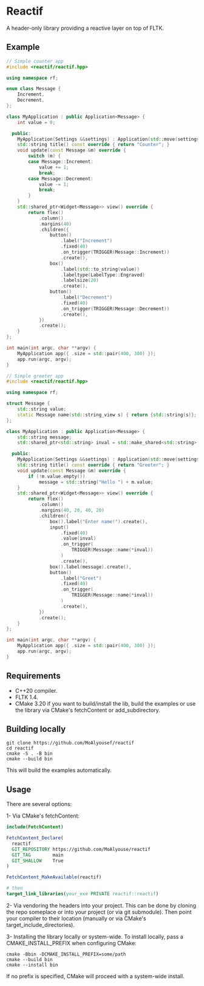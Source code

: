 # Reactif

A header-only library providing a reactive layer on top of FLTK.

## Example
```c++
// Simple counter app
#include <reactif/reactif.hpp>

using namespace rf;

enum class Message {
    Increment,
    Decrement,
};

class MyApplication : public Application<Message> {
    int value = 0;

  public:
    MyApplication(Settings &&settings) : Application(std::move(settings)) {}
    std::string title() const override { return "Counter"; }
    void update(const Message &m) override {
        switch (m) {
        case Message::Increment:
            value += 1;
            break;
        case Message::Decrement:
            value -= 1;
            break;
        }
    }
    std::shared_ptr<Widget<Message>> view() override {
        return flex()
            .column()
            .margins(40)
            .children({
                button()
                    .label("Increment")
                    .fixed(40)
                    .on_trigger(TRIGGER(Message::Increment))
                    .create(),
                box()
                    .label(std::to_string(value))
                    .labeltype(LabelType::Engraved)
                    .labelsize(20)
                    .create(),
                button()
                    .label("Decrement")
                    .fixed(40)
                    .on_trigger(TRIGGER(Message::Decrement))
                    .create(),
            })
            .create();
    }
};

int main(int argc, char **argv) {
    MyApplication app({ .size = std::pair(400, 300) });
    app.run(argc, argv);
}
```

```c++
// Simple greeter app
#include <reactif/reactif.hpp>

using namespace rf;

struct Message {
    std::string value;
    static Message name(std::string_view s) { return {std::string(s)}; }
};

class MyApplication : public Application<Message> {
    std::string message;
    std::shared_ptr<std::string> inval = std::make_shared<std::string>();

  public:
    MyApplication(Settings &&settings) : Application(std::move(settings)) {}
    std::string title() const override { return "Greeter"; }
    void update(const Message &m) override {
        if (!m.value.empty())
            message = std::string("Hello ") + m.value;
    }
    std::shared_ptr<Widget<Message>> view() override {
        return flex()
            .column()
            .margins(40, 20, 40, 20)
            .children({
                box().label("Enter name!").create(),
                input()
                    .fixed(40)
                    .value(inval)
                    .on_trigger(
                        TRIGGER(Message::name(*inval))
                    )
                    .create(),
                box().label(message).create(),
                button()
                    .label("Greet")
                    .fixed(40)
                    .on_trigger(
                        TRIGGER(Message::name(*inval))
                    )
                    .create(),
            })
            .create();
    }
};

int main(int argc, char **argv) {
    MyApplication app({ .size = std::pair(400, 300) });
    app.run(argc, argv);
}
```

## Requirements
- C++20 compiler.
- FLTK 1.4.
- CMake 3.20 if you want to build/install the lib, build the examples or use the library via CMake's fetchContent or add_subdirectory.

## Building locally
```
git clone https://github.com/MoAlyousef/reactif
cd reactif
cmake -S . -B bin
cmake --build bin
```
This will build the examples automatically.

## Usage
There are several options:

1- Via CMake's fetchContent:
```cmake
include(FetchContent)

FetchContent_Declare(
  reactif
  GIT_REPOSITORY https://github.com/MoAlyouse/reactif
  GIT_TAG        main
  GIT_SHALLOW    True
)

FetchContent_MakeAvailable(reactif)

# then
target_link_libraries(your_exe PRIVATE reactif::reactif)
```

2- Via vendoring the headers into your project.
This can be done by cloning the repo someplace or into your project (or via git submodule).
Then point your compiler to their location (manually or via CMake's target_include_directories).

3- Installing the library locally or system-wide.
To install locally, pass a CMAKE_INSTALL_PREFIX when configuring CMake:
```
cmake -Bbin -DCMAKE_INSTALL_PREFIX=some/path
cmake --build bin
cmake --install bin
```
If no prefix is specified, CMake will proceed with a system-wide install.
